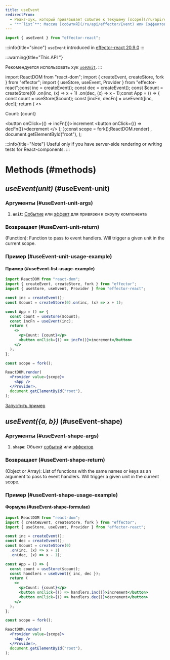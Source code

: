 ```yaml
---
title: useEvent
redirectFrom:
  - Реакт-хук, который привязывает событие к текущему [scope](/ru/api/effector/Scope) для использования в обработчиках событий
  - "**`list`**: Массив [событий](/ru/api/effector/Event) или [эффектов](/ru/api/effector/Effect)"
---
```


```ts
import { useEvent } from "effector-react";
```

:::info{title="since"}
`useEvent` introduced in [effector-react 20.9.0](https://changelog.effector.dev/#effector-20-9-0)
:::

:::warning{title="This API "}

Рекомендуется использовать хук [`useUnit`](/ru/api/effector-react/useUnit).
:::

import ReactDOM from "react-dom";
import { createEvent, createStore, fork } from "effector";
import { useStore, useEvent, Provider } from "effector-react";const inc = createEvent();
const dec = createEvent();
const $count = createStore(0)
.on(inc, (x) => x + 1)
.on(dec, (x) => x - 1);const App = () => {
const count = useStore($count);
const [incFn, decFn] = useEvent([inc, dec]);
return (
<> <p>Count: {count}</p>
\<button onClick={() => incFn()}>increment</button>
\<button onClick={() => decFn()}>decrement</button>
\</>
);
};const scope = fork();ReactDOM.render( <Provider value={scope}> <App /> </Provider>,
document.getElementById("root"),
);

:::info{title="Note"}
Useful only if you have server-side rendering or writing tests for React-components.
:::

# Methods (#methods)

## _useEvent(unit)_ (#useEvent-unit)

### Аргументы (#useEvent-unit-args)

1. **`unit`**: [Событие](/ru/api/effector/Event) или [эффект](/ru/api/effector/Effect) для привязки к скоупу компонента

### Возвращает (#useEvent-unit-return)

(Function): Function to pass to event handlers. Will trigger a given unit in the current scope.

### Пример (#useEvent-unit-usage-example)

#### Пример (#useEvent-list-usage-example)

```jsx
import ReactDOM from "react-dom";
import { createEvent, createStore, fork } from "effector";
import { useStore, useEvent, Provider } from "effector-react";

const inc = createEvent();
const $count = createStore(0).on(inc, (x) => x + 1);

const App = () => {
  const count = useStore($count);
  const incFn = useEvent(inc);
  return (
    <>
      <p>Count: {count}</p>
      <button onClick={() => incFn()}>increment</button>
    </>
  );
};

const scope = fork();

ReactDOM.render(
  <Provider value={scope}>
    <App />
  </Provider>,
  document.getElementById("root"),
);
```

[Запустить пример](https://share.effector.dev/GyiJvLdo)

## _useEvent({a, b})_ (#useEvent-shape)

### Аргументы (#useEvent-shape-args)

1. **`shape`**: Объект [событий](/ru/api/effector/Event) или [эффектов](/ru/api/effector/Effect)

### Возвращает (#useEvent-shape-return)

(Object or Array): List of functions with the same names or keys as an argument to pass to event handlers. Will trigger a given unit in the current scope.

### Пример (#useEvent-shape-usage-example)

#### Формула (#useEvent-shape-formulae)

```jsx
import ReactDOM from "react-dom";
import { createEvent, createStore, fork } from "effector";
import { useStore, useEvent, Provider } from "effector-react";

const inc = createEvent();
const dec = createEvent();
const $count = createStore(0)
  .on(inc, (x) => x + 1)
  .on(dec, (x) => x - 1);

const App = () => {
  const count = useStore($count);
  const handlers = useEvent({ inc, dec });
  return (
    <>
      <p>Count: {count}</p>
      <button onClick={() => handlers.inc()}>increment</button>
      <button onClick={() => handlers.dec()}>decrement</button>
    </>
  );
};

const scope = fork();

ReactDOM.render(
  <Provider value={scope}>
    <App />
  </Provider>,
  document.getElementById("root"),
);
```
